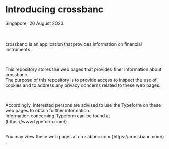 # Introducing crossbanc
Singapore, 20 August 2023.
<br />
<br />
<br />

<p>
crossbanc is an application that provides information on financial instruments. 
<br />
</p>
<br />
<p>
This repository stores the web pages that provides finer information about crossbanc. 
<br />
The purpose of this repository is to provide access to inspect the use of cookies and to address any privacy concerns related to these web pages.
</p>
<br />
<p>
Accordingly, interested persons are advised to use the Typeform on these web pages to obtain further information. 
<br />Information concerning Typeform can be found at (https://www.typeform.com/) .
</p>

<p>
<br />
You may view these web pages at crossbanc.com (https://crossbanc.com/) .
</p>
